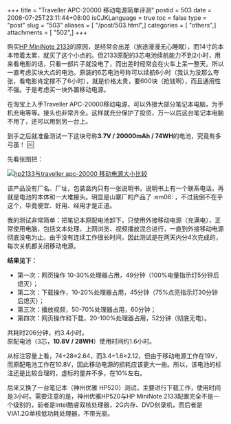 +++
title = "Traveller APC-20000 移动电源简单评测"
postid = 503
date = 2008-07-25T23:11:44+08:00
isCJKLanguage = true
toc = false
type = "post"
slug = "503"
aliases = [ "/post/503.html",]
categories = [ "others",]
attachments = [ "502",]
+++


购买[HP MiniNote
2133](https://blog.zengrong.net/post/484.html)的原因，是经常会出差（旅途漫漫无心睡眠），而14寸的本本带着太累，就买了这个小点的。但2133原配的3芯电池续航能力不到2小时，用来看电影的话，只看一部片子就没电了，而出差时经常会在火车上呆一整天。所以一直考虑买块大点的电池。原装的6芯电池号称可以续航6小时（我认为没那么夸张，看电影肯定撑不了6小时），就是价格太贵，要600块（抢钱啊），而且通用性不强。于是考虑买一块外置移动电源。

在淘宝上入手Traveller
APC-20000移动电源，可以外接大部分笔记本电脑，为手机充电等等。接头也非常齐全。这样就充分保护了投资，万一以后这台笔记本电脑不用了，还可以用到另一台上。

到手之后就准备测试一下这块号称**3.7V / 20000mAh /
74WH**的电池，究竟有多弓虽！ :cool:  
<!--more-->  
先看张图把：  

[![](/uploads/2008/07/hp2133_travellerapc-20000s.jpg "hp2133与traveller apc-20000 移动电源大小比较")](/uploads/2008/07/hp2133_travellerapc-20000.jpg)

该产品没有厂名、厂址，包装盒内只有一张说明书，说明书上有一个联系电话，再就是电池的本体和一大堆接头。明显是山寨厂的产品了
:em06: ，不过我倒不在乎这个，毕竟便宜、好用、经用才是正道。

我的测试非常简单：把笔记本原配电池卸下，只使用外接移动电源（充满电），正常使用电脑，包括文本处理、上网浏览、视频播放混合进行，一直到外接移动电源彻底没电为止。由于没有连续工作很长时间，因此测试是在两天内分4次完成的，每次关机都关闭移动电源。

**结果见下：**

-   第一次：网页操作
    10-30%处理器占用，49分钟（100%电量指示灯5分钟后熄灭）；
-   第二次：下载操作，10-20%处理器占用，45分钟（75%点亮指示灯30分钟后熄灭）；
-   第三次：播放视频，50-70%处理器占用，60分钟；
-   第四次：网页操作和下载，20-100%处理器占用，52分钟（彻底无电）。

共耗时206分钟，约3.4小时。  
原配电池（3芯，**10.8V / 28WH**）使用时间约1.6小时。

从标注容量上看，74÷28≈2.64，而3.4÷1.6≈2.12，但由于移动电源工作在19V，而原配电池工作在10.8V，因此移动电源的损耗应该更大一些。所以，该电池的标注还是比较合理的，虚标的量并不多，在10%左右。

后来又换了一台笔记本（神州优雅
HP520）测试，主要进行下载工作，使用时间是3小时。需要注意的是，神州优雅HP520与HP
MiniNote
2133配置完全不是一个级别的，前者是Intel酷睿双核处理器，2G内存、DVD刻录机，而后者是VIA1.2G单核低功耗处理器，不带光驱。

